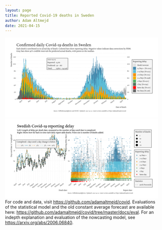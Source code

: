 ```yaml
---
layout: page
title: Reported Covid-19 deaths in Sweden
author: Adam Altmejd
date: 2021-04-15
---
```


![Graph of Swedish Covid-19 deaths with reporting delay.](deaths_lag_sweden_2021-04-15.png "Swedish Covid-19 deaths.")
![Graph of Swedish Covid-19 reporting delay in daily deaths.](lag_trend_sweden_2021-04-15.png "Trend in Swedish Covid-19 mortality reporting delay.")
For code and data, visit <https://github.com/adamaltmejd/covid>.
Evaluations of the statistical model and the old constant average forecast are available here: <https://github.com/adamaltmejd/covid/tree/master/docs/eval>.
For an indepth explanation and evaluation of the nowcasting model, see <https://arxiv.org/abs/2006.06840>.
